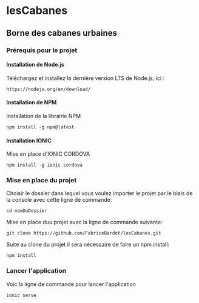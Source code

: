 # lesCabanes

## Borne des cabanes urbaines

### Prérequis pour le projet

#### Installation de Node.js

Téléchargez et installez la dernière version LTS de Node.js, ici :

```https://nodejs.org/en/download/```

#### Installation de NPM

Installation de la librairie NPM

```npm install -g npm@latest```

#### Installation IONIC

Mise en place d'IONIC CORDOVA

```npm install -g ionic cordova```

### Mise en place du projet

Choisir le dossier dans lequel vous voulez importer le projet par le biais de la console avec cette ligne de commande:

```cd nomDuDossier```

Mise en place duu projet avec la ligne de commande suivante:

```git clone https://github.com/FabriceBardet/lesCabanes.git```

Suite au clone du projet il sera nécessaire de faire un npm install:

```npm install```

### Lancer l'application

Voic la ligne de commande pour lancer l'application

```ionic serve```

